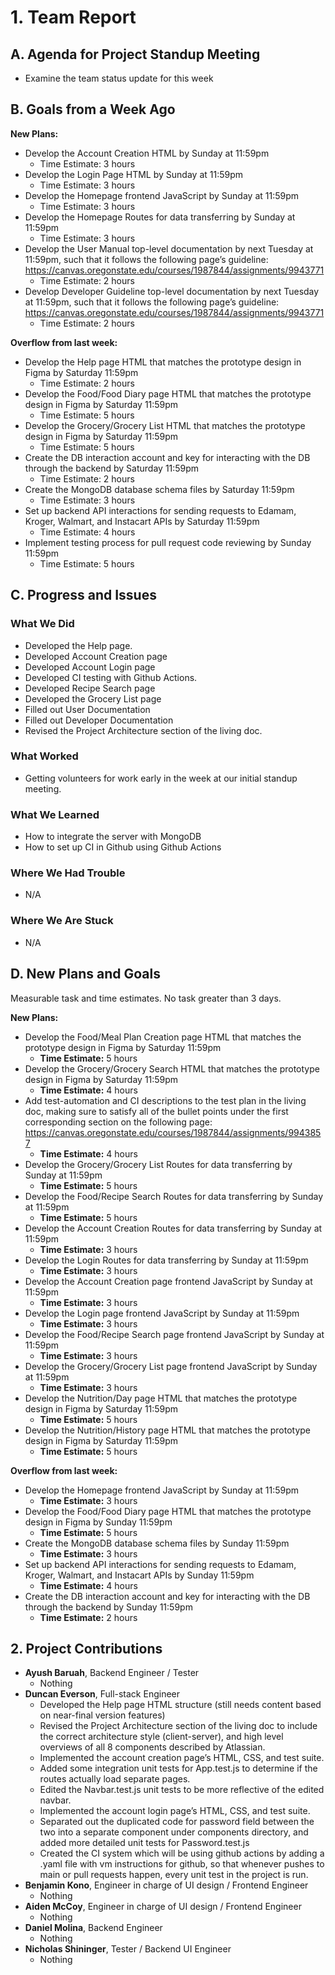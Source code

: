 # 1. Team Report

## A. Agenda for Project Standup Meeting
- Examine the team status update for this week

## B. Goals from a Week Ago

**New Plans:**
- Develop the Account Creation HTML by Sunday at 11:59pm
  - Time Estimate: 3 hours
- Develop the Login Page HTML by Sunday at 11:59pm
  - Time Estimate: 3 hours
- Develop the Homepage frontend JavaScript by Sunday at 11:59pm
  - Time Estimate: 3 hours
- Develop the Homepage Routes for data transferring by Sunday at 11:59pm
  - Time Estimate: 3 hours
- Develop the User Manual top-level documentation by next Tuesday at 11:59pm, such that it follows the following page’s guideline: https://canvas.oregonstate.edu/courses/1987844/assignments/9943771
  - Time Estimate: 2 hours
- Develop Developer Guideline top-level documentation by next Tuesday at 11:59pm, such that it follows the following page’s guideline: https://canvas.oregonstate.edu/courses/1987844/assignments/9943771
  - Time Estimate: 2 hours

**Overflow from last week:**
- Develop the Help page HTML that matches the prototype design in Figma by Saturday 11:59pm
  - Time Estimate: 2 hours
- Develop the Food/Food Diary page HTML that matches the prototype design in Figma by Saturday 11:59pm
  - Time Estimate: 5 hours
- Develop the Grocery/Grocery List HTML that matches the prototype design in Figma by Saturday 11:59pm
  - Time Estimate: 5 hours
- Create the DB interaction account and key for interacting with the DB through the backend by Saturday 11:59pm
  - Time Estimate: 2 hours
- Create the MongoDB database schema files by Saturday 11:59pm
  - Time Estimate: 3 hours
- Set up backend API interactions for sending requests to Edamam, Kroger, Walmart, and Instacart APIs by Saturday 11:59pm
  - Time Estimate: 4 hours
- Implement testing process for pull request code reviewing by Sunday 11:59pm
  - Time Estimate: 5 hours

## C. Progress and Issues

### What We Did
- Developed the Help page.
- Developed Account Creation page
- Developed Account Login page
- Developed CI testing with Github Actions.
- Developed Recipe Search page
- Developed the Grocery List page
- Filled out User Documentation
- Filled out Developer Documentation
- Revised the Project Architecture section of the living doc.


### What Worked
- Getting volunteers for work early in the week at our initial standup meeting.

### What We Learned
- How to integrate the server with MongoDB
- How to set up CI in Github using Github Actions

### Where We Had Trouble
- N/A

### Where We Are Stuck
- N/A

## D. New Plans and Goals
Measurable task and time estimates. No task greater than 3 days.

**New Plans:** 
- Develop the Food/Meal Plan Creation page HTML that matches the prototype design in Figma by Saturday 11:59pm
  - **Time Estimate:** 5 hours
- Develop the Grocery/Grocery Search HTML that matches the prototype design in Figma by Saturday 11:59pm
  - **Time Estimate:** 4 hours
- Add test-automation and CI descriptions to the test plan in the living doc, making sure to satisfy all of the bullet points under the first corresponding section on the following page: https://canvas.oregonstate.edu/courses/1987844/assignments/9943857
  - **Time Estimate:** 4 hours
- Develop the Grocery/Grocery List Routes for data transferring by Sunday at 11:59pm
  - **Time Estimate:** 5 hours
- Develop the Food/Recipe Search Routes for data transferring by Sunday at 11:59pm
  - **Time Estimate:** 5 hours
- Develop the Account Creation Routes for data transferring by Sunday at 11:59pm
  - **Time Estimate:** 3 hours
- Develop the Login Routes for data transferring by Sunday at 11:59pm
  - **Time Estimate:** 3 hours
- Develop the Account Creation page frontend JavaScript by Sunday at 11:59pm
  - **Time Estimate:** 3 hours
- Develop the Login page frontend JavaScript by Sunday at 11:59pm
  - **Time Estimate:** 3 hours
- Develop the Food/Recipe Search page frontend JavaScript by Sunday at 11:59pm
  - **Time Estimate:** 3 hours
- Develop the Grocery/Grocery List page frontend JavaScript by Sunday at 11:59pm
  - **Time Estimate:** 3 hours
- Develop the Nutrition/Day page HTML that matches the prototype design in Figma by Saturday 11:59pm
  - **Time Estimate:** 5 hours
- Develop the Nutrition/History page HTML that matches the prototype design in Figma by Saturday 11:59pm
  - **Time Estimate:** 5 hours

**Overflow from last week:**
- Develop the Homepage frontend JavaScript by Sunday at 11:59pm
  - **Time Estimate:** 3 hours
- Develop the Food/Food Diary page HTML that matches the prototype design in Figma by Sunday 11:59pm
  - **Time Estimate:** 5 hours
- Create the MongoDB database schema files by Sunday 11:59pm
  - **Time Estimate:** 3 hours
- Set up backend API interactions for sending requests to Edamam, Kroger, Walmart, and Instacart APIs by Sunday 11:59pm
  - **Time Estimate:** 4 hours
- Create the DB interaction account and key for interacting with the DB through the backend by Sunday 11:59pm
  - **Time Estimate:** 2 hours

## 2. Project Contributions
- **Ayush Baruah**, Backend Engineer / Tester  
  - Nothing
- **Duncan Everson**, Full-stack Engineer  
  - Developed the Help page HTML structure (still needs content based on near-final version features)
  - Revised the Project Architecture section of the living doc to include the correct architecture style (client-server), and high level overviews of all 8 components described by Atlassian.
  - Implemented the account creation page’s HTML, CSS, and test suite.
  - Added some integration unit tests for App.test.js to determine if the routes actually load separate pages.
  - Edited the Navbar.test.js unit tests to be more reflective of the edited navbar.
  - Implemented the account login page’s HTML, CSS, and test suite.
  - Separated out the duplicated code for password field between the two into a separate component under components directory, and added more detailed unit tests for Password.test.js
  - Created the CI system which will be using github actions by adding a .yaml file with vm instructions for github, so that whenever pushes to main or pull requests happen, every unit test in the project is run.
- **Benjamin Kono**, Engineer in charge of UI design / Frontend Engineer  
  - Nothing
- **Aiden McCoy**, Engineer in charge of UI design / Frontend Engineer  
  - Nothing
- **Daniel Molina**, Backend Engineer  
  - Nothing
- **Nicholas Shininger**, Tester / Backend UI Engineer  
  - Nothing
